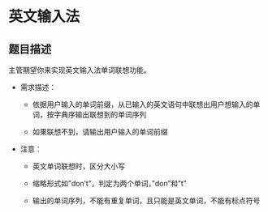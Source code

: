 <!--
 * @Author: felixzhou9191 felixzhou9191@gmail.com
 * @Date: 2025-03-25 23:30:44
 * @LastEditors: felixzhou9191 felixzhou9191@gmail.com
 * @LastEditTime: 2025-03-25 23:48:55
 * @FilePath: \YouZi_Stack\src\category\algorithm\英文输入法.md
 * @Description: 这是默认设置,请设置`customMade`, 打开koroFileHeader查看配置 进行设置: https://github.com/OBKoro1/koro1FileHeader/wiki/%E9%85%8D%E7%BD%AE
-->
# 英文输入法

## 题目描述
主管期望你来实现英文输入法单词联想功能。
- 需求描述：
  - 依据用户输入的单词前缀，从已输入的英文语句中联想出用户想输入的单词，按字典序输出联想到的单词序列

  - 如果联想不到，请输出用户输入的单词前缀

- 注意：
  - 英文单词联想时，区分大小写

  - 缩略形式如”don’t”，判定为两个单词，”don”和”t”

  - 输出的单词序列，不能有重复单词，且只能是英文单词，不能有标点符号